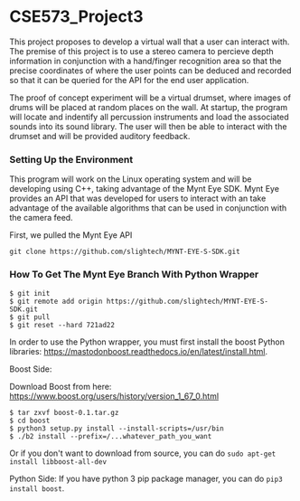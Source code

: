 # CSE573_Project3
This project proposes to develop a virtual wall that a user can interact with.  The premise of this project is to use a stereo camera to percieve depth information in conjunction with a hand/finger recognition area so that the precise coordinates of where the user points can be deduced and recorded so that it can be queried for the API for the end user application.

The proof of concept experiment will be a virtual drumset, where images of drums will be placed at random places on the wall.  At startup, the program will locate and indentify all percussion instruments and load the associated sounds into its sound library.  The user will then be able to interact with the drumset and will be provided auditory feedback.

### Setting Up the Environment

This program will work on the Linux operating system and will be developing using C++, taking advantage of the Mynt Eye SDK.  Mynt Eye provides an API that was developed for users to interact with an take advantage of the available algorithms that can be used in conjunction with the camera feed.

First, we pulled the Mynt Eye API

```git clone https://github.com/slightech/MYNT-EYE-S-SDK.git```











### How To Get The Mynt Eye Branch With Python Wrapper
```
$ git init
$ git remote add origin https://github.com/slightech/MYNT-EYE-S-SDK.git
$ git pull
$ git reset --hard 721ad22
```
In order to use the Python wrapper, you must first install the boost Python libraries: https://mastodonboost.readthedocs.io/en/latest/install.html.  

Boost Side:

Download Boost from here: https://www.boost.org/users/history/version_1_67_0.html

```
$ tar zxvf boost-0.1.tar.gz
$ cd boost
$ python3 setup.py install --install-scripts=/usr/bin
$ ./b2 install --prefix=/...whatever_path_you_want

```

Or if you don't want to download from source, you can do `sudo apt-get install libboost-all-dev`

Python Side: If you have python 3 pip package manager, you can do `pip3 install boost`.
